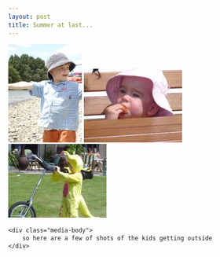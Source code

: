 ```yaml
---
layout: post
title: Summer at last...
---
```

<div class="media">
    <img src="/images/content/dsc00322.jpg" alt="photo"/>
    <img src="/images/content/dsc00490.jpg" alt="photo"/>
    <img src="/images/content/dsc00487.jpg" alt="photo"/>

    <div class="media-body">
        so here are a few of shots of the kids getting outside
    </div>
</div>
